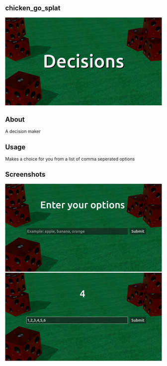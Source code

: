 ## chicken_go_splat  
![cover_art.png](https://github.com/aussie114/decisions/blob/master/assets/cover_art.png)  
## About  
A decision maker  
## Usage  
Makes a choice for you from a list of comma seperated options  
## Screenshots  
![screenshot001.png](https://github.com/aussie114/decisions/blob/master/screenshots/screenshot_001.png)  
![screenshot002.png](https://github.com/aussie114/decisions/blob/master/screenshots/screenshot_002.png)  
